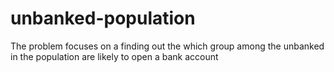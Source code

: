 # unbanked-population
The problem focuses on a finding out the which group among the unbanked in the population are likely to open a bank account
